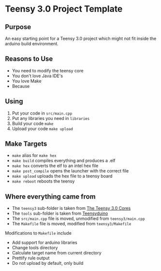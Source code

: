 Teensy 3.0 Project Template
===========================

Purpose
-------

An easy starting point for a Teensy 3.0 project which might not fit inside the
arduino build environment.


Reasons to Use
--------------

- You need to modify the teensy core
- You don't love Java IDE's
- You love Make
- Because


Using
-----

1. Put your code in `src/main.cpp`
2. Put any libraries you need in `libraries`
3. Build your code ```make```
4. Upload your code ```make upload```


Make Targets
------------

- `make` alias for `make hex`
- `make build` compiles everything and produces a .elf
- `make hex` converts the elf to an intel hex file
- `make post_compile` opens the launcher with the correct file
- `make upload` uploads the hex file to a teensy board
- `make reboot` reboots the teensy


Where everything came from
--------------------------

- The `teensy3` sub-folder is taken from [The Teensy 3.0 Cores](https://github.com/PaulStoffregen/cores/tree/master/teensy3)
- The `tools` sub-folder is taken from [Teensyduino](http://www.pjrc.com/teensy/td_download.html)
- The `src/main.cpp` file is moved, unmodified from `teensy3/main.cpp`
- The `Makefile` file is moved, modified from `teensy3/Makefile`

Modifications to `Makefile` include
- Add support for arduino libraries
- Change tools directory
- Calculate target name from current directory
- Prettify rule output
- Do not upload by default, only build
